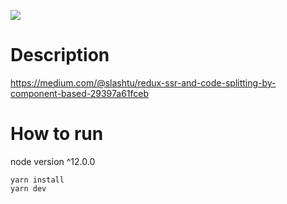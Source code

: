 ![](https://user-images.githubusercontent.com/4737130/49197556-3d2b6e80-f3ca-11e8-9a55-f9cdc2a3a955.png)

# Description 
https://medium.com/@slashtu/redux-ssr-and-code-splitting-by-component-based-29397a61fceb

# How to run
node version ^12.0.0
```
yarn install
yarn dev
```
